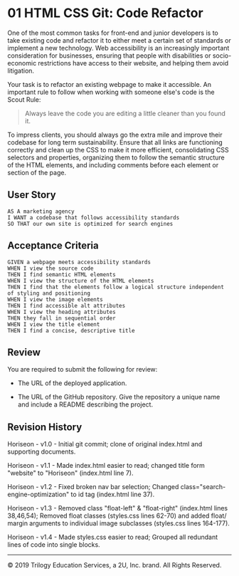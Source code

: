 # 01 HTML CSS Git: Code Refactor

One of the most common tasks for front-end and junior developers is to take existing code and refactor it to either meet a certain set of standards or implement a new technology. Web accessibility is an increasingly important consideration for businesses, ensuring that people with disabilities or socio-economic restrictions have access to their website, and helping them avoid litigation.

Your task is to refactor an existing webpage to make it accessible. An important rule to follow when working with someone else's code is the Scout Rule:

> Always leave the code you are editing a little cleaner than you found it.

To impress clients, you should always go the extra mile and improve their codebase for long term sustainability. Ensure that all links are functioning correctly and clean up the CSS to make it more efficient, consolidating CSS selectors and properties, organizing them to follow the semantic structure of the HTML elements, and including comments before each element or section of the page.

## User Story

```
AS A marketing agency
I WANT a codebase that follows accessibility standards
SO THAT our own site is optimized for search engines
```

## Acceptance Criteria

```
GIVEN a webpage meets accessibility standards
WHEN I view the source code
THEN I find semantic HTML elements
WHEN I view the structure of the HTML elements
THEN I find that the elements follow a logical structure independent of styling and positioning
WHEN I view the image elements
THEN I find accessible alt attributes
WHEN I view the heading attributes
THEN they fall in sequential order
WHEN I view the title element
THEN I find a concise, descriptive title
```

## Review

You are required to submit the following for review:

* The URL of the deployed application.

* The URL of the GitHub repository. Give the repository a unique name and include a README describing the project.

## Revision History

Horiseon - v1.0 - Initial git commit; clone of original index.html and supporting documents.

Horiseon - v1.1 - Made index.html easier to read; changed title form "website" to "Horiseon" (index.html line 7).

Horiseon - v1.2 - Fixed broken nav bar selection; Changed class="search-engine-optimization" to id tag (index.html line 37).

Horiseon - v1.3 - Removed class "float-left" & "float-right" (index.html lines 38,46,54); Removed float classes (styles.css lines 62-70) and added float/ margin arguments to individual image subclasses (styles.css lines 164-177).

Horiseon - v1.4 - Made styles.css easier to read; Grouped all redundant lines of code into single blocks.



- - -
© 2019 Trilogy Education Services, a 2U, Inc. brand. All Rights Reserved.
